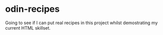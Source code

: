 # odin-recipes

Going to see if I can put real recipes in this project whilst demostrating my current HTML skillset.